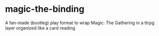 # magic-the-binding
A fan-made (bootleg) play format to wrap Magic: The Gathering in a ttrpg layer organized like a card reading
